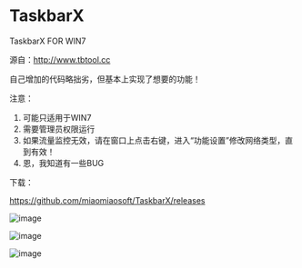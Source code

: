 # TaskbarX
TaskbarX FOR WIN7

源自：http://www.tbtool.cc

自己增加的代码略拙劣，但基本上实现了想要的功能！

注意：
1. 可能只适用于WIN7
2. 需要管理员权限运行
3. 如果流量监控无效，请在窗口上点击右键，进入“功能设置”修改网络类型，直到有效！
4. 恩，我知道有一些BUG


下载：

https://github.com/miaomiaosoft/TaskbarX/releases

![image](https://raw.githubusercontent.com/miaomiaosoft/TaskbarX/master/images/2020-02-25_182130.jpg)

![image](https://raw.githubusercontent.com/miaomiaosoft/TaskbarX/master/images/image02.jpg)

![image](https://raw.githubusercontent.com/miaomiaosoft/TaskbarX/master/images/image01.jpg)
